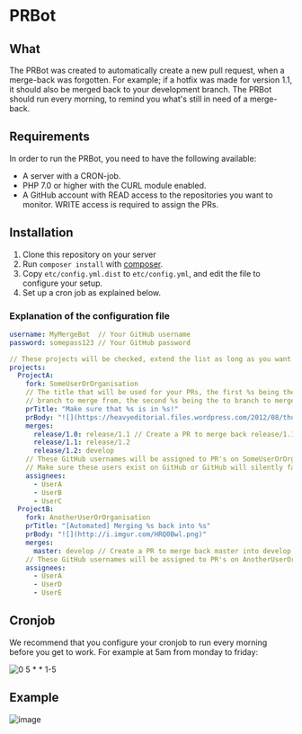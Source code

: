 # PRBot

## What

The PRBot was created to automatically create a new pull request, when a merge-back was forgotten.
For example; if a hotfix was made for version 1.1, it should also be merged back to your development branch.
The PRBot should run every morning, to remind you what's still in need of a merge-back.

## Requirements

In order to run the PRBot, you need to have the following available:

* A server with a CRON-job.
* PHP 7.0 or higher with the CURL module enabled.
* A GitHub account with READ access to the repositories you want to monitor. WRITE access is required to assign the PRs.

## Installation

1. Clone this repository on your server
1. Run `composer install` with [composer](https://getcomposer.org/).
1. Copy `etc/config.yml.dist` to `etc/config.yml`, and edit the file to configure your setup.
1. Set up a cron job as explained below.

### Explanation of the configuration file

```yaml
username: MyMergeBot  // Your GitHub username
password: somepass123 // Your GitHub password

// These projects will be checked, extend the list as long as you want.
projects:
  ProjectA:
    fork: SomeUserOrOrganisation
    // The title that will be used for your PRs, the first %s being the
    // branch to merge from, the second %s being the to branch to merge to.
    prTitle: "Make sure that %s is in %s!"
    prBody: "![](https://heavyeditorial.files.wordpress.com/2012/08/thumbsup.gif)"
    merges:
      release/1.0: release/1.1 // Create a PR to merge back release/1.1 into release/1.2
      release/1.1: release/1.2
      release/1.2: develop
    // These GitHub usernames will be assigned to PR's on SomeUserOrOrganisation/ProjectA.
    // Make sure these users exist on GitHub or GitHub will silently fail assigning these any user at all.
    assignees:
      - UserA
      - UserB
      - UserC
  ProjectB:
    fork: AnotherUserOrOrganisation
    prTitle: "[Automated] Merging %s back into %s"
    prBody: "![](http://i.imgur.com/HRQ0Bwl.png)"
    merges:
      master: develop // Create a PR to merge back master into develop
    // These GitHub usernames will be assigned to PR's on AnotherUserOrOrganisation/ProjectB.
    assignees:
      - UserA
      - UserD
      - UserE
```

## Cronjob

We recommend that you configure your cronjob to run every morning before you get to work. For example at 5am from monday to friday:

![0 5 * * 1-5](https://cloud.githubusercontent.com/assets/6495166/13875109/2efe13a8-ecfc-11e5-87ce-5c3214903073.png)

## Example

![image](https://cloud.githubusercontent.com/assets/6495166/13874703/d7a38018-ecf9-11e5-9b8b-966a92e73434.png)
